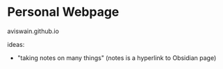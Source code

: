 # Personal Webpage
aviswain.github.io

ideas:
- "taking notes on many things" (notes is a hyperlink to Obsidian page)
